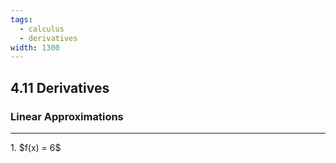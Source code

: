 ```yaml
---
tags:
  - calculus
  - derivatives
width: 1300
---
```


## 4.11 Derivatives

### Linear Approximations

---

<grid drag="40 30" drop="topleft">
1. $f(x) = 6$
</grid>
